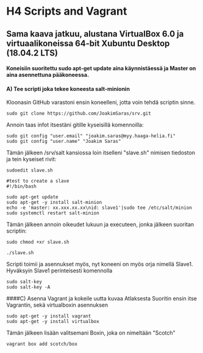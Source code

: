 # H4 Scripts and Vagrant 
## Sama kaava jatkuu, alustana VirtualBox 6.0 ja virtuaalikoneissa 64-bit Xubuntu Desktop (18.04.2 LTS)
#### Koneisiin suoritettu sudo apt-get update aina käynnistäessä ja Master on aina asennettuna pääkoneessa. 

#### A) Tee scripti joka tekee koneesta salt-minionin

Kloonasin GitHub varastoni ensin koneelleni, jotta voin tehdä scriptin sinne. 
```
sudo git clone https://github.com/JoakimSaras/srv.git

```
Annoin taas infot itsestäni gitille kyseisillä komennoilla:
```
sudo git config "user.email" "joakim.saras@myy.haaga-helia.fi"
sudo git config "user.name" "Joakim Saras"
```
Tämän jälkeen /srv/salt kansiossa loin itselleni "slave.sh" nimisen tiedoston ja tein kyseiset rivit:
``` 
sudoedit slave.sh 

#test to create a slave
#!/bin/bash

sudo apt-get update
sudo apt-get -y install salt-minion
echo -e 'master: xx.xxx.xx.xx\nid: slave1'|sudo tee /etc/salt/minion
sudo systemctl restart salt-minion
```
Tämän jälkeen annoin oikeudet lukuun ja executeen, jonka jälkeen suoritan scriptin:
```
sudo chmod +xr slave.sh

./slave.sh
```
Scripti toimii ja asennukset myös, nyt koneeni on myös orja nimellä Slave1. Hyväksyin Slave1 perinteisesti komennolla
```
sudo salt-key
sudo salt-key -A
```

####C) Asenna Vagrant ja kokeile uutta kuvaa Atlaksesta
Suoritin ensin itse Vagrantin, sekä virtualboxin asennuksen
```
sudo apt-get -y install vagrant
sudo apt-get -y install virtualbox
``` 

Tämän jälkeen lisään valitsemani Boxin, joka on nimeltään "Scotch" 
```
vagrant box add scotch/box

